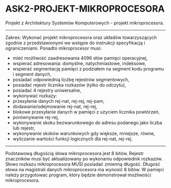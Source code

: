 # ASK2-PROJEKT-MIKROPROCESORA
Projekt z Architektury Systemów Komputerowych - projekt mikroprocesora. 
***************************
Zakres:
Wykonać projekt mikroprocesora oraz układów towarzyszących zgodnie z przedstawionymi we wstępie do instrukcji specyfikacją i ograniczeniami. Ponadto mikroprocesor musi:
- mieć możliwość zaadresowania 4096 słów pamięci operacyjnej,
- wspierać adresowania: domyślne, natychmiastowe, indeksowe,
- wspierać segmentację pamięci z podziałem na segment kodu programu i segment danych,
- posiadać odpowiednią liczbę rejestrów segmentowych,
- posiadać rejestr licznika rozkazów (tylko do odczytu),
- posiadać 4 rejestry uniwersalne,
- wykonywać rozkazy:
- przesyłanie danych rej-nat, rej-rej, rej-pam,
- dodawanie/odejmowanie rej-nat, rej-rej,
- blokowe przesyłanie danych w pamięci z użyciem licznika powtórzeń,
- porównywanie rej-rej,
- wykonywanie skoku bezwarunkowego do adresu podanego jako liczba lub rejestr,
- wykonywanie skoków warunkowych gdy większe, mniejsze, równe,
- wyliczanie wartości funkcji logicznych dla rej-nat, rej-rej.
**************************

Podstawową długością słowa mikroprocesora jest 8 bitów. Rejestr znaczników musi być aktualizowany po wykonaniu odpowiednik rozkazów. Słowo rozkazu mikroprocesora MUSI posiadać zmienną długość. Długość słowa na magistrali danych mikroprocesora ma wynosić 8 bitów. W pamięci należy przygotować program, który będzie demonstrował możliwości mikroprocesora.
